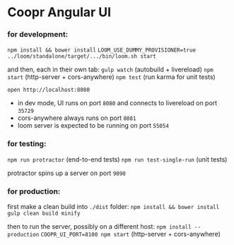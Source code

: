 Coopr Angular UI
================

### for development:

`npm install && bower install`
`LOOM_USE_DUMMY_PROVISIONER=true ../loom/standalone/target/.../bin/loom.sh start`

and then, each in their own tab:
`gulp watch` (autobuild + livereload)
`npm start` (http-server + cors-anywhere)
`npm test` (run karma for unit tests)

`open http://localhost:8080`

* in dev mode, UI runs on port `8080` and connects to livereload on port `35729`
* cors-anywhere always runs on port `8081`
* loom server is expected to be running on port `55054`

### for testing:

`npm run protractor` (end-to-end tests)
`npm run test-single-run` (unit tests)

protractor spins up a server on port `9090`

### for production:

first make a clean build into `./dist` folder:
`npm install && bower install`
`gulp clean build minify`

then to run the server, possibly on a different host:
`npm install --production`
`COOPR_UI_PORT=8100 npm start` (http-server + cors-anywhere)
